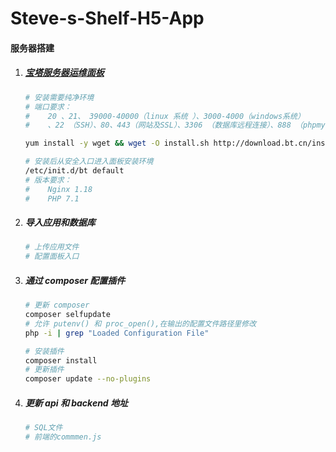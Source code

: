 # Steve-s-Shelf-H5-App

#### 服务器搭建

1. ##### [宝塔服务器运维面板](https://www.bt.cn/bbs/thread-19376-1-1.html)

   ```bash
   # 安装需要纯净环境
   # 端口要求：
   #	20 、21、 39000-40000（linux 系统 ）、3000-4000（windows系统）
   #	、22 （SSH）、80、443（网站及SSL）、3306 （数据库远程连接）、888 （phpmyadmin）
   
   yum install -y wget && wget -O install.sh http://download.bt.cn/install/install_6.0.sh && sh install.sh
   
   # 安装后从安全入口进入面板安装环境
   /etc/init.d/bt default
   # 版本要求：
   #	Nginx 1.18
   #	PHP 7.1
   
   ```

   

2. ##### 导入应用和数据库

   ```bash
   # 上传应用文件
   # 配置面板入口
   ```

   

3. ##### 通过 composer 配置插件

   ```bash
   # 更新 composer
   composer selfupdate
   # 允许 putenv() 和 proc_open(),在输出的配置文件路径里修改
   php -i | grep "Loaded Configuration File"
   
   # 安装插件
   composer install
   # 更新插件
   composer update --no-plugins
   ```

   

4. ##### 更新 api 和 backend 地址

   ```bash
   # SQL文件
   # 前端的commmen.js
   ```

